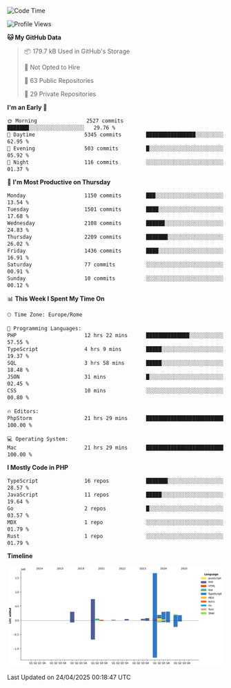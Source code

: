 <!--START_SECTION:waka-->
![Code Time](http://img.shields.io/badge/Code%20Time-5%2C934%20hrs%207%20mins-blue)

![Profile Views](http://img.shields.io/badge/Profile%20Views-0-blue)

**🐱 My GitHub Data** 

> 📦 179.7 kB Used in GitHub's Storage 
 > 
> 🚫 Not Opted to Hire
 > 
> 📜 63 Public Repositories 
 > 
> 🔑 29 Private Repositories 
 > 
**I'm an Early 🐤** 

```text
🌞 Morning                2527 commits        ███████░░░░░░░░░░░░░░░░░░   29.76 % 
🌆 Daytime                5345 commits        ████████████████░░░░░░░░░   62.95 % 
🌃 Evening                503 commits         █░░░░░░░░░░░░░░░░░░░░░░░░   05.92 % 
🌙 Night                  116 commits         ░░░░░░░░░░░░░░░░░░░░░░░░░   01.37 % 
```
📅 **I'm Most Productive on Thursday** 

```text
Monday                   1150 commits        ███░░░░░░░░░░░░░░░░░░░░░░   13.54 % 
Tuesday                  1501 commits        ████░░░░░░░░░░░░░░░░░░░░░   17.68 % 
Wednesday                2108 commits        ██████░░░░░░░░░░░░░░░░░░░   24.83 % 
Thursday                 2209 commits        ███████░░░░░░░░░░░░░░░░░░   26.02 % 
Friday                   1436 commits        ████░░░░░░░░░░░░░░░░░░░░░   16.91 % 
Saturday                 77 commits          ░░░░░░░░░░░░░░░░░░░░░░░░░   00.91 % 
Sunday                   10 commits          ░░░░░░░░░░░░░░░░░░░░░░░░░   00.12 % 
```


📊 **This Week I Spent My Time On** 

```text
🕑︎ Time Zone: Europe/Rome

💬 Programming Languages: 
PHP                      12 hrs 22 mins      ██████████████░░░░░░░░░░░   57.55 % 
TypeScript               4 hrs 9 mins        █████░░░░░░░░░░░░░░░░░░░░   19.37 % 
SQL                      3 hrs 58 mins       █████░░░░░░░░░░░░░░░░░░░░   18.48 % 
JSON                     31 mins             █░░░░░░░░░░░░░░░░░░░░░░░░   02.45 % 
CSS                      10 mins             ░░░░░░░░░░░░░░░░░░░░░░░░░   00.80 % 

🔥 Editors: 
PhpStorm                 21 hrs 29 mins      █████████████████████████   100.00 % 

💻 Operating System: 
Mac                      21 hrs 29 mins      █████████████████████████   100.00 % 
```

**I Mostly Code in PHP** 

```text
TypeScript               16 repos            ███████░░░░░░░░░░░░░░░░░░   28.57 % 
JavaScript               11 repos            █████░░░░░░░░░░░░░░░░░░░░   19.64 % 
Go                       2 repos             █░░░░░░░░░░░░░░░░░░░░░░░░   03.57 % 
MDX                      1 repo              ░░░░░░░░░░░░░░░░░░░░░░░░░   01.79 % 
Rust                     1 repo              ░░░░░░░░░░░░░░░░░░░░░░░░░   01.79 % 
```



**Timeline**

![Lines of Code chart](https://raw.githubusercontent.com/frnwtr/frnwtr/main/assets/bar_graph.png)


 Last Updated on 24/04/2025 00:18:47 UTC
<!--END_SECTION:waka-->